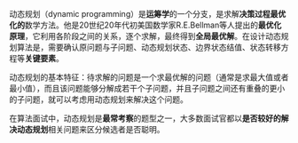 动态规划（dynamic programming）是**运筹学**的一个分支，是求解**决策过程最优化的**数学方法。他是20世纪20年代初美国数学家R.E.Bellman等人提出的**最优化原理**，它利用各阶段之间的关系，逐个求解，最终得到**全局最优解**。在设计动态规划算法是，需要确认原问题与子问题、动态规划状态、边界状态结值、状态转移方程等**关键要素**。

动态规划的基本特征：待求解的问题是一个求最优解的问题（通常是求最大值或者最小值），而且该问题能够分解成若干个子问题，并且子问题之间还有重叠的更小的子问题，就可以考虑用动态规划来解决这个问题。

在算法面试中，动态规划是**最常考察**的题型之一，大多数面试官都以**是否较好的解决动态规划**相关问题来区分候选者是否聪明。

